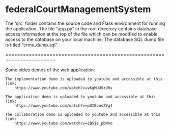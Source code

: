 # federalCourtManagementSystem

The 'src' folder contains the source code and Flask environment for running the application. 
The file “app.py” in the root directory contains database access information at the top of the file which can be modified to enable access to the database on your local machine.
The database SQL dump file is titled “crms_dump.sql”.

=======================================================================

Some video demos of the web application:

	The implementation demo is uploaded to youtube and accessible at this link:
		https://www.youtube.com/watch?v=vKqMUU5zURs

	The application demo is uploaded to youtube and accessible at this link:
		https://www.youtube.com/watch?v=pUIBoosZYg4

	The collaboration demo is uploaded to youtube and accessible at this link:
		https://www.youtube.com/watch?v=2B5je_pbMno

